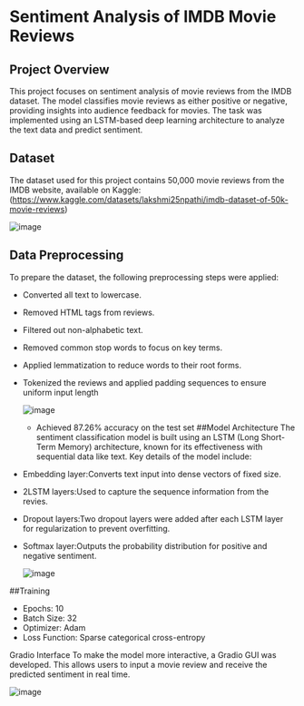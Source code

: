 # Sentiment Analysis of IMDB Movie Reviews

## Project Overview
This project focuses on sentiment analysis of movie reviews from the IMDB dataset. The model classifies movie reviews as either positive or negative, providing insights into audience feedback for movies. The task was implemented using an LSTM-based deep learning architecture to analyze the text data and predict sentiment.

## Dataset
The dataset used for this project contains 50,000 movie reviews from the IMDB website, available on Kaggle:(https://www.kaggle.com/datasets/lakshmi25npathi/imdb-dataset-of-50k-movie-reviews)

![image](https://github.com/user-attachments/assets/35785a1d-877f-46d2-a2fc-6029558e9495)

## Data Preprocessing
To prepare the dataset, the following preprocessing steps were applied:

* Converted all text to lowercase.
* Removed HTML tags from reviews.
* Filtered out non-alphabetic text.
* Removed common stop words to focus on key terms.
* Applied lemmatization to reduce words to their root forms.
* Tokenized the reviews and applied padding sequences to ensure uniform input length

  ![image](https://github.com/user-attachments/assets/69fdada7-8762-4aae-8007-51b495031aa1)

  - Achieved 87.26% accuracy on the test set
##Model Architecture
The sentiment classification model is built using an LSTM (Long Short-Term Memory) architecture, known for its effectiveness with sequential data like text. Key details of the model include:

* Embedding layer:Converts text input into dense vectors of fixed size.
* 2LSTM layers:Used to capture the sequence information from the revies.
* Dropout layers:Two dropout layers were added after each LSTM layer for regularization to prevent overfitting.
* Softmax layer:Outputs the probability distribution for positive and negative sentiment.

  ![image](https://github.com/user-attachments/assets/85293c29-0613-4df3-82f7-dec76cb8b8fb)


##Training
 * Epochs: 10
 * Batch Size: 32
 * Optimizer: Adam
 * Loss Function: Sparse categorical cross-entropy

Gradio Interface
To make the model more interactive, a Gradio GUI was developed. This allows users to input a movie review and receive the predicted sentiment in real time.

![image](https://github.com/user-attachments/assets/f6cff75a-dbd0-4023-b4ce-ead3e97103ba)

  
